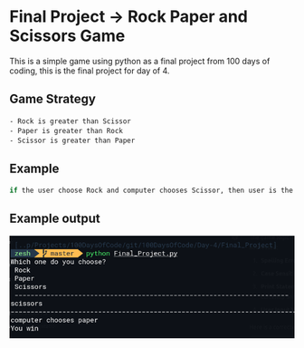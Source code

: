 # Final Project -> Rock Paper and Scissors Game
This is a simple game using python as a final project from 100 days of coding, this is the final project for day of 4. 

## Game Strategy
```bash
- Rock is greater than Scissor
- Paper is greater than Rock
- Scissor is greater than Paper
```
## Example 
```bash
if the user choose Rock and computer chooses Scissor, then user is the winner. see the above table for more understanding
```

## Example output 
![output](main.png)
